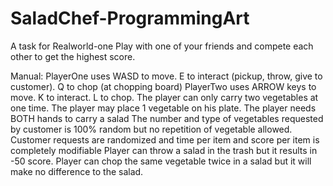 # SaladChef-ProgrammingArt
A task for Realworld-one
Play with one of your friends and compete each other to get the highest score.

Manual:
PlayerOne uses WASD to move.  E to interact (pickup, throw, give to customer).  Q to chop (at chopping board)
PlayerTwo uses ARROW keys to move. K to interact. L to chop.
The player can only carry two vegetables at one time.
The player may place 1 vegetable on his plate.
The player needs BOTH hands to carry a salad
The number and type of vegetables requested by customer is 100% random but no repetition of vegetable allowed.
Customer requests are randomized and time per item and score per item is completely modifiable
Player can throw a salad in the trash but it results in -50 score.
Player can chop the same vegetable twice in a salad but it will make no difference to the salad.
